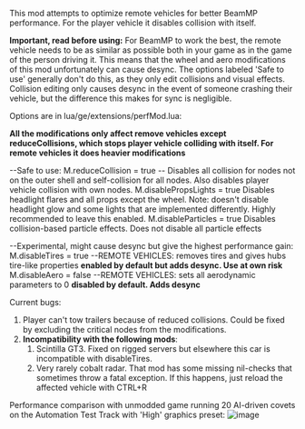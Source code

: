 This mod attempts to optimize remote vehicles for better BeamMP performance. For the player vehicle it disables collision with itself.


**Important, read before using:**
For BeamMP to work the best, the remote vehicle needs to be as similar as possible both in your game as in the game of the person driving it.
This means that the wheel and aero modifications of this mod unfortunately can cause desync. The options labeled 'Safe to use' generally don't do this, as they only edit collisions and visual effects.
Collision editing only causes desync in the event of someone crashing their vehicle, but the difference this makes for sync is negligible.


Options are in lua/ge/extensions/perfMod.lua:

**All the modifications only affect remove vehicles except reduceCollisions, which stops player vehicle colliding with itself. For remote vehicles it does heavier modifications**

--Safe to use:
M.reduceCollision = true -- Disables all collision for nodes not on the outer shell and self-collision for all nodes. Also disables player vehicle collision with own nodes.
M.disablePropsLights = true Disables headlight flares and all props except the wheel. Note: doesn't disable headlight glow and some lights that are implemented differently. Highly recommended to leave this enabled.
M.disableParticles = true Disables collision-based particle effects. Does not disable all particle effects

--Experimental, might cause desync but give the highest performance gain:
M.disableTires = true --REMOTE VEHICLES: removes tires and gives hubs tire-like properties **enabled by default but adds desync. Use at own risk**
M.disableAero = false --REMOTE VEHICLES: sets all aerodynamic parameters to 0 **disabled by default. Adds desync**

Current bugs: 
1. Player can't tow trailers because of reduced collisions. Could be fixed by excluding the critical nodes from the modifications.
2. **Incompatibility with the following mods**:
   1. Scintilla GT3. Fixed on rigged servers but elsewhere this car is incompatible with disableTires.
   2. Very rarely cobalt radar. That mod has some missing nil-checks that sometimes throw a fatal exception. If this happens, just reload the affected vehicle with CTRL+R

Performance comparison with unmodded game running 20 AI-driven covets on the Automation Test Track with 'High' graphics preset:
![image](https://github.com/user-attachments/assets/94d24680-cb86-4e64-a4c9-7c21b78207a4)
